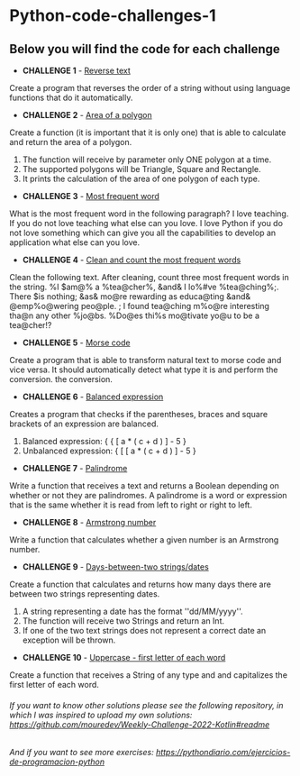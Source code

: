 # Python-code-challenges-1
## Below you will find the code for each challenge

* **CHALLENGE 1** - [Reverse text](https://github.com/Anaid93/Python-code-challenges-1/blob/main/challenge1.py)

Create a program that reverses the order of a string without using language functions that do it automatically.

* **CHALLENGE 2** - [Area of a polygon](https://github.com/Anaid93/Python-code-challenges-1/blob/main/challenge2.py)

Create a function (it is important that it is only one) that is able to calculate and return the area of a polygon.
   1. The function will receive by parameter only ONE polygon at a time.
   2. The supported polygons will be Triangle, Square and Rectangle.
   3. It prints the calculation of the area of one polygon of each type.
    
* **CHALLENGE 3** - [Most frequent word](https://github.com/Anaid93/Python-code-challenges-1/blob/main/challenge3.py)

What is the most frequent word in the following paragraph?
I love teaching. If you do not love teaching what else can you love. I love Python if you do not love something which can give you all the capabilities to develop an application what else can you love.

* **CHALLENGE 4** - [Clean and count the most frequent words](https://github.com/Anaid93/Python-code-challenges-1/blob/main/challenge4.py)

Clean the following text. After cleaning, count three most frequent words in the string.
%I $am@% a %tea@cher%, &and& I lo%#ve %tea@ching%;. There $is nothing; &as& mo@re rewarding as educa@ting &and& @emp%o@wering peo@ple. ; I found tea@ching m%o@re interesting tha@n any other %jo@bs. %Do@es thi%s mo@tivate yo@u to be a tea@cher!?

* **CHALLENGE 5** - [Morse code](https://github.com/Anaid93/Python-code-challenges-1/blob/main/challenge5.py)

Create a program that is able to transform natural text to morse code and vice versa. It should automatically detect what type it is and perform the conversion. the conversion.

* **CHALLENGE 6** - [Balanced expression](https://github.com/Anaid93/Python-code-challenges-1/blob/main/challenge6.py)

Creates a program that checks if the parentheses, braces and square brackets of an expression are balanced.
   1. Balanced expression: { { [ a * ( c + d ) ] - 5 }
   2. Unbalanced expression: { [ [ a * ( c + d ) ] - 5 }

* **CHALLENGE 7** - [Palindrome ](https://github.com/Anaid93/Python-code-challenges-1/blob/main/challenge7.py)

Write a function that receives a text and returns a Boolean depending on whether or not they are palindromes. A palindrome is a word or expression that is the same whether it is read from left to right or right to left.

* **CHALLENGE 8** - [Armstrong number](https://github.com/Anaid93/Python-code-challenges-1/blob/main/challenge8.py)

Write a function that calculates whether a given number is an Armstrong number.

* **CHALLENGE 9** - [Days-between-two strings/dates](https://github.com/Anaid93/Python-code-challenges-1/blob/main/challenge9.py)

Create a function that calculates and returns how many days there are between two strings representing dates.
   1. A string representing a date has the format ''dd/MM/yyyy''.
   2. The function will receive two Strings and return an Int.
   3. If one of the two text strings does not represent a correct date an exception will be thrown.

* **CHALLENGE 10** - [Uppercase - first letter of each word](https://github.com/Anaid93/Python-code-challenges-1/blob/main/challenge10.py)

Create a function that receives a String of any type and and capitalizes the first letter of each word.



###### If you want to know other solutions please see the following repository, in which I was inspired to upload my own solutions: https://github.com/mouredev/Weekly-Challenge-2022-Kotlin#readme

###### And if you want to see more exercises: https://pythondiario.com/ejercicios-de-programacion-python

